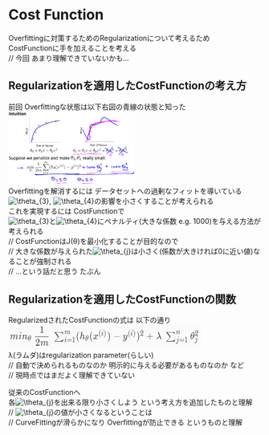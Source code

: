 # Cost Function
Overfittingに対策するためのRegularizationについて考えるため  
CostFunctionに手を加えることを考える  
// 今回 あまり理解できていないかも...

## Regularizationを適用したCostFunctionの考え方
前回 Overfittingな状態は以下右図の青線の状態と知った  
<img src="../../img/03_09_intuition_of_normalized_cost_function.png" width=50% >  
Overfittingを解消するには データセットへの過剰なフィットを導いている  
<img src="https://latex.codecogs.com/gif.latex?\theta_{3}" title="\theta_{3}" />, <img src="https://latex.codecogs.com/gif.latex?\theta_{3}" title="\theta_{4}" />の影響を小さくすることが考えられる  
これを実現するには CostFunctionで  
<img src="https://latex.codecogs.com/gif.latex?\theta_{3}" title="\theta_{3}" />と<img src="https://latex.codecogs.com/gif.latex?\theta_{3}" title="\theta_{4}" />にペナルティ(大きな係数 e.g. 1000)を与える方法が考えられる  
// CostFunctionはJ(θ)を最小化することが目的なので  
// 大きな係数が与えられた<img src="https://latex.codecogs.com/gif.latex?\theta_{j}" title="\theta_{j}" />は小さく(係数が大きければ0に近い値)なることが強制される  
// ...という話だと思う たぶん  

## Regularizationを適用したCostFunctionの関数
RegularizedされたCostFunctionの式は 以下の通り  
<img src="../../img/03_09_normalized_cost_function.png" >  
λ(ラムダ)はregularization parameter(らしい)  
// 自動で決められるものなのか 明示的に与える必要があるものなのか など  
// 現時点ではまだよく理解できていない

従来のCostFunctionへ  
各<img src="https://latex.codecogs.com/gif.latex?\theta_{j}" title="\theta_{j}" />を出来る限り小さくしよう という考え方を追加したものと理解  
// <img src="https://latex.codecogs.com/gif.latex?\theta_{j}" title="\theta_{j}" />の値が小さくなるということは  
// CurveFittingが滑らかになり Overfittingが防止できる というものと理解

